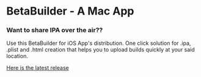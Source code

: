 # BetaBuilder - A Mac App
### Want to share IPA over the air??
Use this BetaBuilder for iOS App's distribution.
One click solution for .ipa, .plist and .html creation that helps you to upload builds quickly at your said location.

[Here is the latest release](https://github.com/krupalghorpade/BetaBuilder/releases/download/1.0/BetaBuilder.app.zip)
